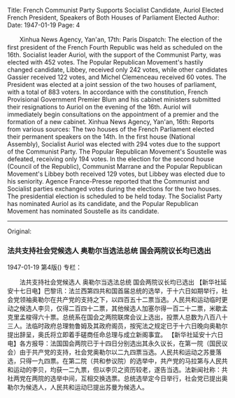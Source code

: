 Title: French Communist Party Supports Socialist Candidate, Auriol Elected French President, Speakers of Both Houses of Parliament Elected
Author:
Date: 1947-01-19
Page: 4

　　Xinhua News Agency, Yan'an, 17th: Paris Dispatch: The election of the first president of the French Fourth Republic was held as scheduled on the 16th. Socialist leader Auriol, with the support of the Communist Party, was elected with 452 votes. The Popular Republican Movement's hastily changed candidate, Libbey, received only 242 votes, while other candidates Gassier received 122 votes, and Michel Clemenceau received 60 votes. The President was elected at a joint session of the two houses of parliament, with a total of 883 voters. In accordance with the constitution, French Provisional Government Premier Blum and his cabinet ministers submitted their resignations to Auriol on the evening of the 16th. Auriol will immediately begin consultations on the appointment of a premier and the formation of a new cabinet.
    Xinhua News Agency, Yan'an, 16th: Reports from various sources: The two houses of the French Parliament elected their permanent speakers on the 14th. In the first house (National Assembly), Socialist Auriol was elected with 294 votes due to the support of the Communist Party. The Popular Republican Movement's Soustelle was defeated, receiving only 194 votes. In the election for the second house (Council of the Republic), Communist Marrane and the Popular Republican Movement's Libbey both received 129 votes, but Libbey was elected due to his seniority. Agence France-Presse reported that the Communist and Socialist parties exchanged votes during the elections for the two houses. The presidential election is scheduled to be held today. The Socialist Party has nominated Auriol as its candidate, and the Popular Republican Movement has nominated Soustelle as its candidate.



<hr /> 

Original: 


### 法共支持社会党候选人  奥勒尔当选法总统  国会两院议长均已选出

1947-01-19
第4版()
专栏：

　　法共支持社会党候选人
    奥勒尔当选法总统
    国会两院议长均已选出
    【新华社延安十七日电】巴黎讯：法兰西第四共和国首届总统的选举，于十六日如期举行，社会党领袖奥勒尔在共产党的支持之下，以四百五十二票当选。人民共和运动临时更动之候选人李贝，仅得二百四十二票，其他候选人加塞尔得一百二十二票，米歇孟克里孟梭得六十票。总统系在国会之两院联席会议上选出，投票人总数为八百八十三人。法临时政府总理勃鲁姆及其政府阁员，按宪法之规定已于十六日晚向奥勒尔提出辞呈，奥氏将立即着手磋商任命总理与成立新阁事宜。
    【新华社延安十六日电】各方报导：法国国会两院已于十四日分别选出其永久议长，在第一院（国民议会）由于共产党的支持，社会党奥勒尔以二九四票当选。人民共和运动之苏曼落选，只得一九四票。在第二院（共和参议院）的选举中，共产党的马拉第与人民共和运动的李贝，均获一二九票，但以李贝之资历较老，遂告当选。法新闻社称：共社两党在两院的选举中间，互相交换选票。总统选举定今日举行，社会党已提出奥勒尔为候选人，人民共和运动巳提出苏曼为候选人。
